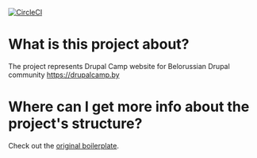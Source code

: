 [![CircleCI](https://circleci.com/gh/spleshka/drupalcamp.by.svg?style=svg)](https://circleci.com/gh/spleshka/drupalcamp.by)

# What is this project about?

The project represents Drupal Camp website for Belorussian Drupal community https://drupalcamp.by

# Where can I get more info about the project's structure?

Check out the [original boilerplate](https://github.com/systemseed/drupal_reactjs_boilerplate).

